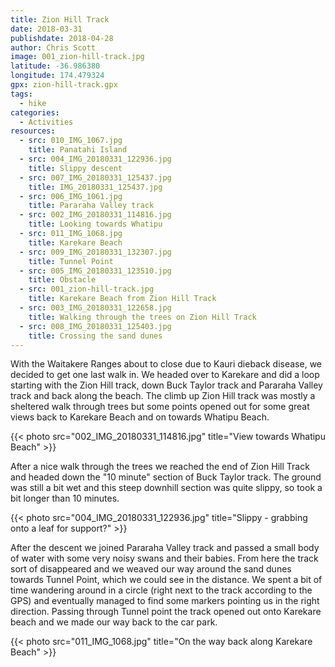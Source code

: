 ```yaml
---
title: Zion Hill Track
date: 2018-03-31
publishdate: 2018-04-28
author: Chris Scott
image: 001_zion-hill-track.jpg
latitude: -36.986380
longitude: 174.479324
gpx: zion-hill-track.gpx
tags:
  - hike
categories:
  - Activities
resources:
  - src: 010_IMG_1067.jpg
    title: Panatahi Island
  - src: 004_IMG_20180331_122936.jpg
    title: Slippy descent
  - src: 007_IMG_20180331_125437.jpg
    title: IMG_20180331_125437.jpg
  - src: 006_IMG_1061.jpg
    title: Pararaha Valley track
  - src: 002_IMG_20180331_114816.jpg
    title: Looking towards Whatipu
  - src: 011_IMG_1068.jpg
    title: Karekare Beach
  - src: 009_IMG_20180331_132307.jpg
    title: Tunnel Point
  - src: 005_IMG_20180331_123510.jpg
    title: Obstacle
  - src: 001_zion-hill-track.jpg
    title: Karekare Beach from Zion Hill Track
  - src: 003_IMG_20180331_122658.jpg
    title: Walking through the trees on Zion Hill Track
  - src: 008_IMG_20180331_125403.jpg
    title: Crossing the sand dunes
---
```


With the Waitakere Ranges about to close due to Kauri dieback disease, we decided to get one last walk in.
We headed over to Karekare and did a loop starting with the Zion Hill track, down Buck Taylor track and Pararaha Valley track and back along the beach.
The climb up Zion Hill track was mostly a sheltered walk through trees but some points opened out for some great views back to Karekare Beach and on towards Whatipu Beach.

{{< photo src="002_IMG_20180331_114816.jpg" title="View towards Whatipu Beach" >}}

After a nice walk through the trees we reached the end of Zion Hill Track and headed down the "10 minute" section of Buck Taylor track.
The ground was still a bit wet and this steep downhill section was quite slippy, so took a bit longer than 10 minutes.

{{< photo src="004_IMG_20180331_122936.jpg" title="Slippy - grabbing onto a leaf for support?" >}}

After the descent we joined Pararaha Valley track and  passed a small body of water with some very noisy swans and their babies.
From here the track sort of disappeared and we weaved our way around the sand dunes towards Tunnel Point, which we could see in the distance.
We spent a bit of time wandering around in a circle (right next to the track according to the GPS) and eventually managed to find some markers pointing us in the right direction.
Passing through Tunnel point the track opened out onto Karekare beach and we made our way back to the car park.

{{< photo src="011_IMG_1068.jpg" title="On the way back along Karekare Beach" >}}